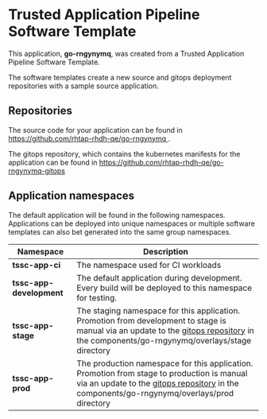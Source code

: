 # Trusted Application Pipeline Software Template

This application, **go-rngynymq**, was created from a Trusted Application Pipeline Software Template.

The software templates create a new source and gitops deployment repositories with a sample source application. 

## Repositories

The source code for your application can be found in [https://github.com/rhtap-rhdh-qe/go-rngynymq ](https://github.com/rhtap-rhdh-qe/go-rngynymq ).
 
The gitops repository, which contains the kubernetes manifests for the application can be found in 
[https://github.com/rhtap-rhdh-qe/go-rngynymq-gitops ](https://github.com/rhtap-rhdh-qe/go-rngynymq-gitops ) 

## Application namespaces 

The default application will be found in the following namespaces. Applications can be deployed into unique namespaces or multiple software templates can also bet generated into the same group namespaces.  

|  Namespace   |  Description   |  
| -------- | -------- |
| **tssc-app-ci** | The namespace used for CI workloads |
| **tssc-app-development** | The default application during development. Every build will be deployed to this namespace for testing. |
| **tssc-app-stage** | The staging namespace for this application. Promotion from development to stage is manual via an update to the [gitops repository](https://github.com/rhtap-rhdh-qe/go-rngynymq-gitops ) in the components/go-rngynymq/overlays/stage directory |
| **tssc-app-prod** | The production namespace for this application. Promotion from stage to production is manual via an update to the [gitops repository](https://github.com/rhtap-rhdh-qe/go-rngynymq-gitops ) in the components/go-rngynymq/overlays/prod directory |